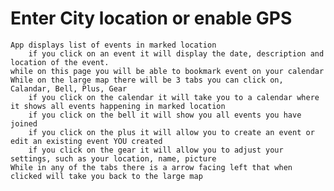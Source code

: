 # Enter City location or enable GPS
	App displays list of events in marked location
		if you click on an event it will display the date, description and location of the event.
	while on this page you will be able to bookmark event on your calendar
	While on the large map there will be 3 tabs you can click on, Calandar, Bell, Plus, Gear
		if you click on the calendar it will take you to a calendar where it shows all events happening in marked location
		if you click on the bell it will show you all events you have joined
		if you click on the plus it will allow you to create an event or edit an existing event YOU created
		if you click on the gear it will allow you to adjust your settings, such as your location, name, picture
	While in any of the tabs there is a arrow facing left that when clicked will take you back to the large map

